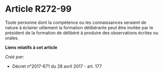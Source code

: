 # Article R272-99

Toute personne dont la compétence ou les connaissances seraient de nature à éclairer utilement la formation délibérante peut
être invitée par le président de la formation de délibéré à produire des observations écrites ou orales.

**Liens relatifs à cet article**

_Créé par_:

  - Décret n°2017-671 du 28 avril 2017 - art. 177
